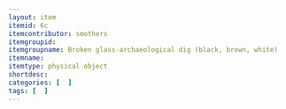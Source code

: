 ```yaml
---
layout: item
itemid: 6c
itemcontributor: smothers
itemgroupid: 
itemgroupname: Broken glass-archaeological dig (black, brown, white)
itemname: 
itemtype: physical object
shortdesc: 
categories: [  ]
tags: [  ]
---
```







